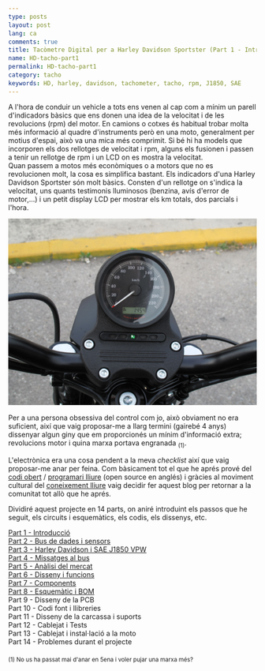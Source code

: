 ```yaml
---
type: posts
layout: post
lang: ca
comments: true
title: Tacòmetre Digital per a Harley Davidson Sportster (Part 1 - Introducció)
name: HD-tacho-part1
permalink: HD-tacho-part1
category: tacho
keywords: HD, harley, davidson, tachometer, tacho, rpm, J1850, SAE
---
```


A l'hora de conduir un vehicle a tots ens venen al cap com a mínim un parell d'indicadors bàsics que ens donen una idea de la velocitat i de les revolucions (rpm) del motor. En camions o cotxes és habitual trobar molta més informació al quadre d'instruments però en una moto, generalment per motius d'espai, això va una mica més comprimit. Si bé hi ha models que incorporen els dos rellotges de velocitat i rpm, alguns els fusionen i passen a tenir un rellotge de rpm i un LCD on es mostra la velocitat.<br>
Quan passem a motos més econòmiques o a motors que no es revolucionen molt, la cosa es simplifica bastant. Els indicadors d'una Harley Davidson Sportster són molt bàsics. Consten d'un rellotge on s'indica la velocitat, uns quants testimonis lluminosos (benzina, avís d'error de motor,...) i un petit display LCD per mostrar els km totals, dos parcials i l'hora. 
<p>
<!--more-->

<center><img src="/images/Part1/meter.png" alt="Contingut: HD Sportster velocímetre. Source: Xavier Morales"></center>

Per a una persona obsessiva del control com jo, això obviament no era suficient, així que vaig proposar-me a llarg termini (gairebé 4 anys) dissenyar algun giny que em proporcionés un mínim d'informació extra; revolucions motor i quina marxa portava engranada <sub>(1)</sub>. <p>

L'electrònica era una cosa pendent a la meva <em>checklist</em> així que vaig proposar-me anar per feina. Com bàsicament tot el que he aprés prové del <a href="https://ca.wikipedia.org/wiki/Codi_obert" target="_blank">codi obert</a> / <a href="https://ca.wikipedia.org/wiki/Programari_lliure" target="_blank">programari lliure</a> (open source en anglés) i gràcies al moviment cultural del <a href="https://ca.wikipedia.org/wiki/Coneixement_lliure" target="_blank">coneixement lliure</a> vaig decidir fer aquest blog per retornar a la comunitat tot allò que he aprés. <br>

Dividiré aquest projecte en 14 parts, on aniré introduint els passos que he seguit, els circuits i esquemàtics, els codis, els dissenys, etc. 
<p>

<a href="/HD-tacho-part1">Part 1 - Introducció </a> <br>
<a href="/HD-tacho-part2">Part 2 - Bus de dades i sensors </a><br>
<a href="/HD-tacho-part3">Part 3 - Harley Davidson i SAE J1850 VPW </a><br>
<a href="/HD-tacho-part4">Part 4 - Missatges al bus </a><br>
<a href="/HD-tacho-part5">Part 5 - Anàlisi del mercat </a><br>
<a href="/HD-tacho-part6">Part 6 - Disseny i funcions </a><br>
<a href="/HD-tacho-part7">Part 7 - Components </a><br>
<a href="/HD-tacho-part8">Part 8 - Esquemàtic i BOM</a><br>
Part 9 - Disseny de la PCB <br>
Part 10 - Codi font i llibreries <br>
Part 11 - Disseny de la carcassa i suports <br>
Part 12 - Cablejat i Tests <br>
Part 13 - Cablejat i instal·lació a la moto <br>
Part 14 - Problemes durant el projecte <br>

<p>
<sub>(1) No us ha passat mai d'anar en 5ena i voler pujar una marxa més?</sub>

